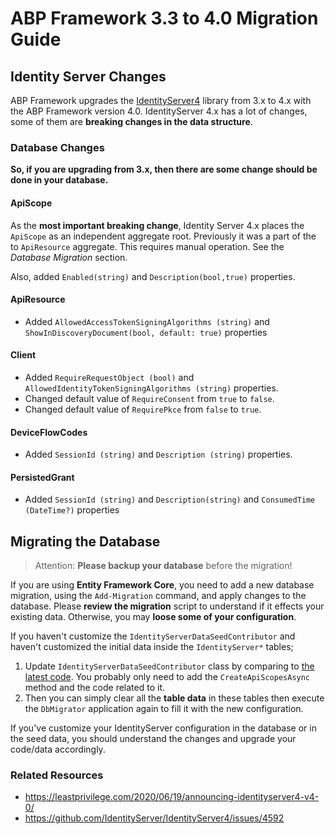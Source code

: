 # ABP Framework 3.3 to 4.0 Migration Guide

## Identity Server Changes

ABP Framework upgrades the [IdentityServer4](https://www.nuget.org/packages/IdentityServer4) library from 3.x to 4.x with the ABP Framework version 4.0. IdentityServer 4.x has a lot of changes, some of them are **breaking changes in the data structure**.

### Database Changes

**So, if you are upgrading from 3.x, then there are some change should be done in your database.**

#### ApiScope

As the **most important breaking change**, Identity Server 4.x places the `ApiScope` as an independent aggregate root. Previously it was a part of the to `ApiResource` aggregate. This requires manual operation. See the *Database Migration* section.

Also, added `Enabled(string)` and `Description(bool,true)` properties.

#### ApiResource

* Added `AllowedAccessTokenSigningAlgorithms (string)` and `ShowInDiscoveryDocument(bool, default: true)` properties

#### Client

* Added `RequireRequestObject (bool)` and `AllowedIdentityTokenSigningAlgorithms (string)` properties.
* Changed default value of `RequireConsent` from `true` to `false`.
* Changed default value of `RequirePkce` from `false` to `true`.

#### DeviceFlowCodes

* Added `SessionId (string)` and `Description (string)` properties.

#### PersistedGrant

* Added `SessionId (string)` and `Description(string)` and `ConsumedTime (DateTime?)` properties

## Migrating the Database

> Attention: **Please backup your database** before the migration!

If you are using **Entity Framework Core**, you need to add a new database migration, using the `Add-Migration` command, and apply changes to the database. Please **review the migration** script to understand if it effects your existing data. Otherwise, you may **loose some of your configuration**.

If you haven't customize the `IdentityServerDataSeedContributor` and haven't customized the initial data inside the `IdentityServer*` tables;

1. Update `IdentityServerDataSeedContributor` class by comparing to [the latest code](https://github.com/abpframework/abp/blob/dev/templates/app/aspnet-core/src/MyCompanyName.MyProjectName.Domain/IdentityServer/IdentityServerDataSeedContributor.cs). You probably only need to add the `CreateApiScopesAsync` method and the code related to it.
2. Then you can simply clear all the **table data** in these tables then execute the `DbMigrator` application again to fill it with the new configuration.

If you've customize your IdentityServer configuration in the database or in the seed data, you should understand the changes and upgrade your code/data accordingly.

### Related Resources
* https://leastprivilege.com/2020/06/19/announcing-identityserver4-v4-0/
* https://github.com/IdentityServer/IdentityServer4/issues/4592
